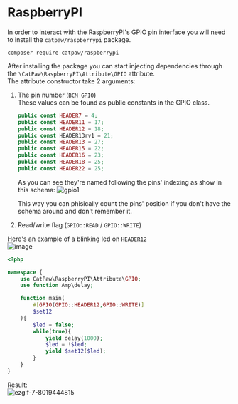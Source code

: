 # RaspberryPI

In order to interact with the RaspberryPI's GPIO pin interface you will need to install the `catpaw/raspberrypi` package.

```
composer require catpaw/raspberrypi
```

After installing the package you can start injecting dependencies through the `\CatPaw\RaspberryPI\Attribute\GPIO` attribute.<br/>
The attribute constructor take 2 arguments:

1. The pin number (`BCM GPIO`)<br/>
    These values can be found as public constants in the GPIO class.
    ```php
    public const HEADER7 = 4;
    public const HEADER11 = 17;
    public const HEADER12 = 18;
    public const HEADER13rv1 = 21;
    public const HEADER13 = 27;
    public const HEADER15 = 22;
    public const HEADER16 = 23;
    public const HEADER18 = 25;
    public const HEADER22 = 25;
    ```
    As you can see they're named following the pins' indexing as show in this schema:
    ![gpio1](https://user-images.githubusercontent.com/6891346/152225115-782f0313-d525-4d5f-9b5c-cecd32fdd865.png)

    This way you can phisically count the pins' position if you don't have the schema around and don't remember it.
2. Read/write flag (`GPIO::READ` / `GPIO::WRITE`)

Here's an example of a blinking led on `HEADER12`<br/>
![image](https://user-images.githubusercontent.com/6891346/152228030-7d1f5cba-6308-42be-bc14-c62df1a81554.png)

```php
<?php

namespace {
    use CatPaw\RaspberryPI\Attribute\GPIO;
    use function Amp\delay;

    function main(
        #[GPIO(GPIO::HEADER12,GPIO::WRITE)]
        $set12
    ){
        $led = false;
        while(true){
            yield delay(1000);
            $led = !$led;
            yield $set12($led);
        }
    }
}
```

Result:<br/>
![ezgif-7-8019444815](https://user-images.githubusercontent.com/6891346/152222230-e504eaa4-e014-4c91-ae56-3d4376b1d3d2.gif)
